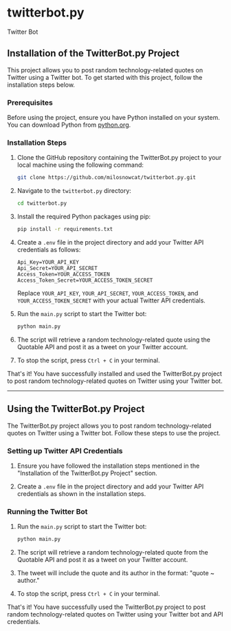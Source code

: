 # twitterbot.py
 Twitter Bot

## Installation of the TwitterBot.py Project

This project allows you to post random technology-related quotes on Twitter using a Twitter bot. To get started with this project, follow the installation steps below.

### Prerequisites

Before using the project, ensure you have Python installed on your system. You can download Python from [python.org](https://www.python.org/downloads/).

### Installation Steps

1. Clone the GitHub repository containing the TwitterBot.py project to your local machine using the following command:

   ```bash
   git clone https://github.com/milosnowcat/twitterbot.py.git
   ```

2. Navigate to the `twitterbot.py` directory:

   ```bash
   cd twitterbot.py
   ```

3. Install the required Python packages using pip:

   ```bash
   pip install -r requirements.txt
   ```

4. Create a `.env` file in the project directory and add your Twitter API credentials as follows:

   ```plaintext
   Api_Key=YOUR_API_KEY
   Api_Secret=YOUR_API_SECRET
   Access_Token=YOUR_ACCESS_TOKEN
   Access_Token_Secret=YOUR_ACCESS_TOKEN_SECRET
   ```

   Replace `YOUR_API_KEY`, `YOUR_API_SECRET`, `YOUR_ACCESS_TOKEN`, and `YOUR_ACCESS_TOKEN_SECRET` with your actual Twitter API credentials.

5. Run the `main.py` script to start the Twitter bot:

   ```bash
   python main.py
   ```

6. The script will retrieve a random technology-related quote using the Quotable API and post it as a tweet on your Twitter account.

7. To stop the script, press `Ctrl + C` in your terminal.

That's it! You have successfully installed and used the TwitterBot.py project to post random technology-related quotes on Twitter using your Twitter bot.

---

## Using the TwitterBot.py Project

The TwitterBot.py project allows you to post random technology-related quotes on Twitter using a Twitter bot. Follow these steps to use the project.

### Setting up Twitter API Credentials

1. Ensure you have followed the installation steps mentioned in the "Installation of the TwitterBot.py Project" section.

2. Create a `.env` file in the project directory and add your Twitter API credentials as shown in the installation steps.

### Running the Twitter Bot

1. Run the `main.py` script to start the Twitter bot:

   ```bash
   python main.py
   ```

2. The script will retrieve a random technology-related quote from the Quotable API and post it as a tweet on your Twitter account.

3. The tweet will include the quote and its author in the format: "quote ~ author."

4. To stop the script, press `Ctrl + C` in your terminal.

That's it! You have successfully used the TwitterBot.py project to post random technology-related quotes on Twitter using your Twitter bot and API credentials.
